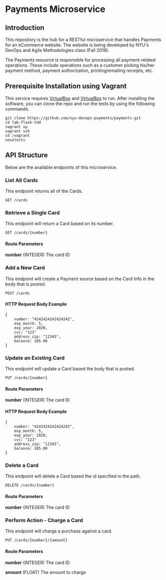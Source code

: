 # Payments Microservice

## Introduction

This repository is the hub for a RESTful microservice that handles Payments for an eCommerce website. 
The website is being developed by NYU's DevOps and Agile Methodologies class (Fall 2018).

The Payments resource is responsible for processing all payment-related operations. These include operations such as a customer picking his/her payment method, payment authorization, printing/emailing receipts, etc.

## Prerequisite Installation using Vagrant

This service requires [VirtualBox](https://www.virtualbox.org/) and [VirtualBox](https://www.virtualbox.org/) to run. After installing the software, you can clone the repo and run the tests by using the following commands.

    git clone https://github.com/nyu-devops-payments/payments.git
    cd lab-flask-tdd
    vagrant up
    vagrant ssh
    cd /vagrant
    nosetests


## API Structure

Below are the available endpoints of this microservice.

### List All Cards
This endpoint returns all of the Cards.

    GET /cards

### Retrieve a Single Card
This endpoint will return a Card based on its number.

    GET /cards/{number}

#### Route Parameters

**number** (INTEGER) The card ID

### Add a New Card
This endpoint will create a Payment source based on the Card Info in the body that is posted.

    POST /cards

#### HTTP Request Body Example

    {
        number: "4242424242424242",
        exp_month: 5,
        exp_year: 2020,
        cvc: "123"
        address_zip: "12345",
        balance: 105.00
    }
   
### Update an Existing Card
This endpoint will update a Card based the body that is posted.

    PUT /cards/{number}
    
#### Route Parameters

**number** (INTEGER) The card ID

#### HTTP Request Body Example

    {
        number: "4242424242424242",
        exp_month: 5,
        exp_year: 2020,
        cvc: "123"
        address_zip: "12345",
        balance: 105.00
    }

### Delete a Card
This endpoint will delete a Card based the id specified in the path.

    DELETE /cards/{number}

#### Route Parameters

**number** (INTEGER) The card ID

### Perform Action - Charge a Card
This endpoint will charge a purchase against a card.

    PUT /cards/{number}/{amount}

#### Route Parameters

**number** (INTEGER) The card ID

**amount** (FLOAT) The amount to charge
